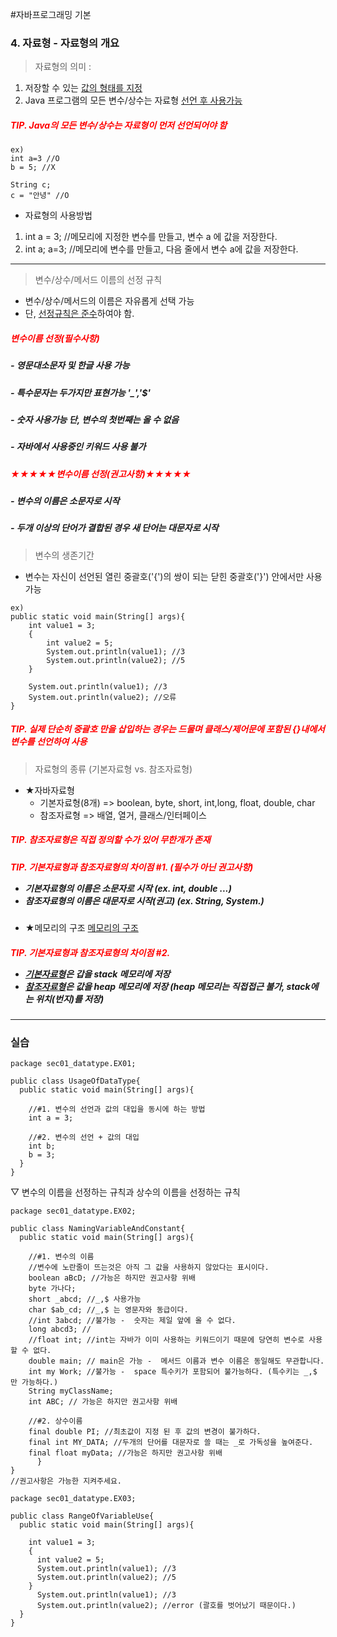 #자바프로그래밍 기본 

### 4. 자료형 - 자료형의 개요

>자료형의 의미 : 
1. 저장할 수 있는 <u>값의 형태를 지정</u>
2. Java 프로그램의 모든 변수/상수는 자료형 <u>선언 후 사용가능</u>

<h5>
  <span style="color:red">TIP. Java의 모든 변수/상수는 자료형이 먼저 선언되어야 함</span>
</h5>

```
ex)
int a=3 //O
b = 5; //X

String c;
c = "안녕" //O
```

- 자료형의 사용방법
1. int a = 3; //메모리에 지정한 변수를 만들고, 변수 a 에 값을 저장한다.
2. int a; a=3; //메모리에 변수를 만들고, 다음 줄에서 변수 a에 값을 저장한다.

---

>변수/상수/메서드 이름의 선정 규칙
- 변수/상수/메서드의 이름은 자유롭게 선택 가능
- 단, <u>선정규칙은 준수</u>하여야 함. 

<h5>
  <span style="color:red">변수이름 선정(필수사항)</span>
</h5>
<h5> - 영문대소문자 및 한글 사용 가능</h5>
<h5> - 특수문자는 두가지만 표현가능 '_','$'</h5>
<h5> - 숫자 사용가능 단, 변수의 첫번째는 올 수 없음</h5>
<h5> - 자바에서 사용중인 키워드 사용 불가</h5>

<h5>
  <span style="color:red">★★★★★변수이름 선정(권고사항)★★★★★</span>
</h5>
<h5> - 변수의 이름은 소문자로 시작</h5>
<h5> - 두개 이상의 단어가 결합된 경우 새 단어는 대문자로 시작</h5>

>변수의 생존기간
- 변수는 자신이 선언된 열린 중괄호('{')의 쌍이 되는 닫힌 중괄호('}') 안에서만 사용가능

```
ex)
public static void main(String[] args){
    int value1 = 3;
    {
        int value2 = 5;
        System.out.println(value1); //3
        System.out.println(value2); //5
    }

    System.out.println(value1); //3
    System.out.println(value2); //오류
}
```

<h5>
  <span style="color:red">TIP. 실제 단순히 중괄호 만을 삽입하는 경우는 드물며 클래스/제어문에 포함된 {}내에서 변수를 선언하여 사용</span>
</h5>

>자료형의 종류 (기본자료형 vs. 참조자료형)
- ★자바자료형
    - 기본자료형(8개) => boolean, byte, short, int,long, float, double, char
    - 참조자료형 => 배열, 열거, 클래스/인터페이스
<h5>
  <span style="color:red">TIP. 참조자료형은 직접 정의할 수가 있어 무한개가 존재</span>
</h5>
<h5>
  <span style="color:red">TIP. 기본자료형과 참조자료형의 차이점 #1. (필수가 아닌 권고사항)</span>
  
  - 기본자료형의 이름은 소문자로 시작 (ex. int, double ...)
  - 참조자료형의 이름은 대문자로 시작(권고) (ex. String, System.)
</h5>

- ★메모리의 구조
[메모리의 구조](/ms.JPG)

<h5>
  <span style="color:red">TIP. 기본자료형과 참조자료형의 차이점 #2.</span>
  
  - <u>기본자료형</u>은 갑을 stack 메모리에 저장
  - <u>참조자료형</u>은 값을 heap 메모리에 저장
  (heap 메모리는 직접접근 불가, stack에는 위치(번지)를 저장)

</h5>

---

### 실습

```
package sec01_datatype.EX01;

public class UsageOfDataType{
  public static void main(String[] args){

    //#1. 변수의 선언과 값의 대입을 동시에 하는 방법
    int a = 3;

    //#2. 변수의 선언 + 값의 대입
    int b;
    b = 3;
  }
}
```


▽ 변수의 이름을 선정하는 규칙과 상수의 이름을 선정하는 규칙

```
package sec01_datatype.EX02;

public class NamingVariableAndConstant{
  public static void main(String[] args){

    //#1. 변수의 이름
    //변수에 노란줄이 뜨는것은 아직 그 값을 사용하지 않았다는 표시이다.
    boolean aBcD; //가능은 하지만 권고사항 위배
    byte 가나다;
    short _abcd; //_,$ 사용가능
    char $ab_cd; //_,$ 는 영문자와 동급이다.
    //int 3abcd; //불가능 -  숫자는 제일 앞에 올 수 없다.
    long abcd3; //
    //float int; //int는 자바가 이미 사용하는 키워드이기 때문에 당연히 변수로 사용할 수 없다.
    double main; // main은 가능 -  메서드 이름과 변수 이름은 동일해도 무관합니다.
    int my Work; //불가능 -  space 특수키가 포함되어 불가능하다. (특수키는 _,$ 만 가능하다.)
    String myClassName;
    int ABC; // 가능은 하지만 권고사항 위배
    
    //#2. 상수이름
    final double PI; //최초값이 지정 된 후 값의 변경이 불가하다.
    final int MY_DATA; //두개의 단어를 대문자로 쓸 때는 _로 가독성을 높여준다. 
    final float myData; //가능은 하지만 권고사항 위배
      }
}
//권고사항은 가능한 지켜주세요.
```

```
package sec01_datatype.EX03;

public class RangeOfVariableUse{
  public static void main(String[] args){

    int value1 = 3;
    {
      int value2 = 5;
      System.out.println(value1); //3
      System.out.println(value2); //5
    }
      System.out.println(value1); //3
      System.out.println(value2); //error (괄호를 벗어났기 때문이다.)
  }
}
```


